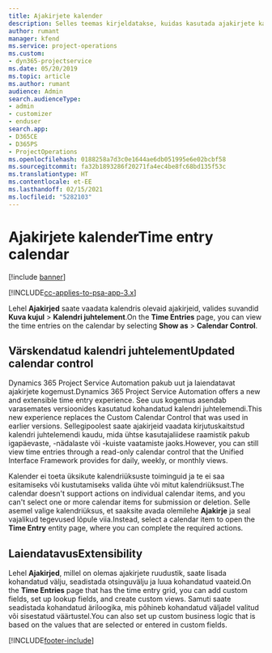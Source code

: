 ```yaml
---
title: Ajakirjete kalender
description: Selles teemas kirjeldatakse, kuidas kasutada ajakirjete kalendrit.
author: rumant
manager: kfend
ms.service: project-operations
ms.custom:
- dyn365-projectservice
ms.date: 05/20/2019
ms.topic: article
ms.author: rumant
audience: Admin
search.audienceType:
- admin
- customizer
- enduser
search.app:
- D365CE
- D365PS
- ProjectOperations
ms.openlocfilehash: 0188258a7d3c0e1644ae6db051995e6e02bcbf58
ms.sourcegitcommit: fa32b1893286f20271fa4ec4be8fc68bd135f53c
ms.translationtype: HT
ms.contentlocale: et-EE
ms.lasthandoff: 02/15/2021
ms.locfileid: "5282103"
---
```

# <a name="time-entry-calendar"></a><span data-ttu-id="1596b-103">Ajakirjete kalender</span><span class="sxs-lookup"><span data-stu-id="1596b-103">Time entry calendar</span></span>

[!include [banner](../includes/psa-now-project-operations.md)]

[!INCLUDE[cc-applies-to-psa-app-3.x](../includes/cc-applies-to-psa-app-3x.md)]

<span data-ttu-id="1596b-104">Lehel **Ajakirjed** saate vaadata kalendris olevaid ajakirjeid, valides suvandid **Kuva kujul** \> **Kalendri juhtelement**.</span><span class="sxs-lookup"><span data-stu-id="1596b-104">On the **Time Entries** page, you can view the time entries on the calendar by selecting **Show as** \> **Calendar Control**.</span></span>

## <a name="updated-calendar-control"></a><span data-ttu-id="1596b-105">Värskendatud kalendri juhtelement</span><span class="sxs-lookup"><span data-stu-id="1596b-105">Updated calendar control</span></span>

<span data-ttu-id="1596b-106">Dynamics 365 Project Service Automation pakub uut ja laiendatavat ajakirjete kogemust.</span><span class="sxs-lookup"><span data-stu-id="1596b-106">Dynamics 365 Project Service Automation offers a new and extensible time entry experience.</span></span> <span data-ttu-id="1596b-107">See uus kogemus asendab varasemates versioonides kasutatud kohandatud kalendri juhtelemendi.</span><span class="sxs-lookup"><span data-stu-id="1596b-107">This new experience replaces the Custom Calendar Control that was used in earlier versions.</span></span> <span data-ttu-id="1596b-108">Sellegipoolest saate ajakirjeid vaadata kirjutuskaitstud kalendri juhtelemendi kaudu, mida ühtse kasutajaliidese raamistik pakub igapäevaste, -nädalaste või -kuiste vaatamiste jaoks.</span><span class="sxs-lookup"><span data-stu-id="1596b-108">However, you can still view time entries through a read-only calendar control that the Unified Interface Framework provides for daily, weekly, or monthly views.</span></span>

<span data-ttu-id="1596b-109">Kalender ei toeta üksikute kalendriüksuste toiminguid ja te ei saa esitamiseks või kustutamiseks valida ühte või mitut kalendriüksust.</span><span class="sxs-lookup"><span data-stu-id="1596b-109">The calendar doesn't support actions on individual calendar items, and you can't select one or more calendar items for submission or deletion.</span></span> <span data-ttu-id="1596b-110">Selle asemel valige kalendriüksus, et saaksite avada olemilehe **Ajakirje** ja seal vajalikud tegevused lõpule viia.</span><span class="sxs-lookup"><span data-stu-id="1596b-110">Instead, select a calendar item to open the **Time Entry** entity page, where you can complete the required actions.</span></span>

## <a name="extensibility"></a><span data-ttu-id="1596b-111">Laiendatavus</span><span class="sxs-lookup"><span data-stu-id="1596b-111">Extensibility</span></span>

<span data-ttu-id="1596b-112">Lehel **Ajakirjed**, millel on olemas ajakirjete ruudustik, saate lisada kohandatud välju, seadistada otsinguvälju ja luua kohandatud vaateid.</span><span class="sxs-lookup"><span data-stu-id="1596b-112">On the **Time Entries** page that has the time entry grid, you can add custom fields, set up lookup fields, and create custom views.</span></span> <span data-ttu-id="1596b-113">Samuti saate seadistada kohandatud äriloogika, mis põhineb kohandatud väljadel valitud või sisestatud väärtustel.</span><span class="sxs-lookup"><span data-stu-id="1596b-113">You can also set up custom business logic that is based on the values that are selected or entered in custom fields.</span></span>


[!INCLUDE[footer-include](../includes/footer-banner.md)]